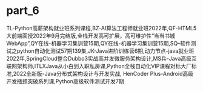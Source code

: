 # part_6
TL-Python高薪架构就业班系列课程,BZ-AI算法工程师就业班2022年,QF-HTML5大前端面授2022年9月完结版,全栈开发高可扩展，高可维护性“当当书城WebApp”,QY在线-机器学习集训营15期,QY在线-机器学习集训营15期,SQ–软件测试之python自动化测试57期139集,JK-Java进阶训练营6期,动力节点-java就业班2022年,SpringCloud整合Dubbo3实战高并发微服务架构设计,MS兵-Java高级互联网架构师,ITLXJava从小白到入职私房课,Python全栈自动化VIP课程对标大厂标准,2022全新版-Java分布式架构设计与开发实战, HenCoder Plus-Android高级开发瓶颈突破系列课,Python高级软件测试开发7期
